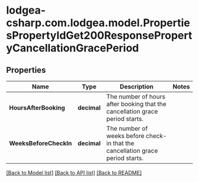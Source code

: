 
# lodgea-csharp.com.lodgea.model.PropertiesPropertyIdGet200ResponsePropertyCancellationGracePeriod

## Properties

Name | Type | Description | Notes
------------ | ------------- | ------------- | -------------
**HoursAfterBooking** | **decimal** | The number of hours after booking that the cancellation grace period starts. | 
**WeeksBeforeCheckIn** | **decimal** | The number of weeks before check-in that the cancellation grace period starts. | 

[[Back to Model list]](../README.md#documentation-for-models)
[[Back to API list]](../README.md#documentation-for-api-endpoints)
[[Back to README]](../README.md)

